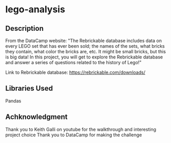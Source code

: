 # lego-analysis

## Description
From the DataCamp website:
"The Rebrickable database includes data on every LEGO set that has ever been sold; the names of the sets, what bricks they contain, what color the bricks are, etc. It might be small bricks, but this is big data! In this project, you will get to explore the Rebrickable database and answer a series of questions related to the history of Lego!"

Link to Rebrickable database: https://rebrickable.com/downloads/

## Libraries Used
Pandas

## Achknowledgment
Thank you to Keith Galli on youtube for the walkthrough and interesting project choice
Thank you to DataCamp for making the challenge 
